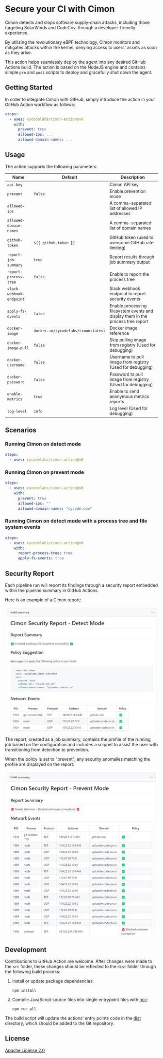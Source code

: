 # Secure your CI with Cimon

Cimon detects and stops software supply-chain attacks, including those targeting SolarWinds and CodeCov, through a developer-friendly experience.

By utilizing the revolutionary eBPF technology, Cimon monitors and mitigates attacks within the kernel, denying access to users' assets as soon as they arise.

This action helps seamlessly deploy the agent into any desired GitHub Actions build. The action is based on the NodeJS engine and contains simple `pre` and `post` scripts to deploy and gracefully shut down the agent.

## Getting Started

In order to integrate Cimon with GitHub, simply introduce the action in your GitHub Action workflow as follows:

``` yaml
steps:
  - uses: cycodelabs/cimon-action@v0
    with:
      prevent: true
      allowed-ips: ...
      allowed-domain-names: ...
```

## Usage

The action supports the following parameters:

| Name                               | Default                                | Description                                                                                             |
|------------------------------------|----------------------------------------|---------------------------------------------------------------------------------------------------------|
| `api-key`                          |                                        | Cimon API key                                                                                           |
| `prevent`                          | `false`                                | Enable prevention mode                                                                                  |
| `allowed-ips`                      |                                        | A comma-separated list of allowed IP addresses                                                          |
| `allowed-domain-names`             |                                        | A comma-separated list of domain names                                                                  |
| `github-token`                     | `${{ github.token }}`                  | GitHub token (used to overcome GitHub rate limiting)                                                    |
| `report-job-summary`               | `true`                                 | Report results through job summary output                                                               |
| `report-process-tree`              | `false`                                | Enable to report the process tree                                                                       |
| `slack-webhook-endpoint`           |                                        | Slack webhook endpoint to report security events                                                        |
| `apply-fs-events`                  | `false`                                | Enable processing filesystem events and display them in the process tree report                         |
| `docker-image`                     | `docker.io/cycodelabs/cimon:latest`    | Docker image reference                                                                                  |
| `docker-image-pull`                | `false`                                | Skip pulling image from registry (Used for debugging)                                                   |
| `docker-username`                  | `false`                                | Username to pull image from registry (Used for debugging)                                               |
| `docker-password`                  | `false`                                | Password to pull image from registry (Used for debugging)                                               |
| `enable-metrics`                   | `true`                                 | Enable to send anonymous metrics reports                                                                |
| `log-level`                        | `info`                                 | Log level (Used for debugging)                                                                          |

## Scenarios

### Running Cimon on detect mode

``` yaml
steps:
  - uses: cycodelabs/cimon-action@v0
```

### Running Cimon on prevent mode

``` yaml
steps:
  - uses: cycodelabs/cimon-action@v0
    with:
      prevent: true
      allowed-ips: ""
      allowed-domain-names: "cycode.com"
```

### Running Cimon on detect mode with a process tree and file system events

``` yaml
steps:
  - uses: cycodelabs/cimon-action@v0
    with:
      report-process-tree: true
      apply-fs-events: true
```
## Security Report

Each pipeline run will report its findings through a security report embedded within the pipeline summary in GitHub Actions. 

Here is an example of a Cimon report:

![](./pics/detect-report.png)

The report, created as a job summary, contains the profile of the running job based on the configuration and includes a snippet to assist the user with transitioning from detection to prevention.

When the policy is set to "prevent", any security anomalies matching the profile are displayed on the report:

![](./pics/prevent-report.png)

## Development

Contributions to GitHub Action are welcome. After changes were made to the `src` folder, these changes should be reflected to the `dist` folder through the following build process:

1. Install or update package dependencies:
   ```
   npm install
   ```
2. Compile JavaScript source files into single entrypoint files with [ncc]:
   ```
   npm run all
   ```

The build script will update the actions' entry points code in the [dist](dist) directory, which should be added to the Git repository.

[ncc]: https://github.com/vercel/ncc

## License

[Apache License 2.0](./LICENSE.md)